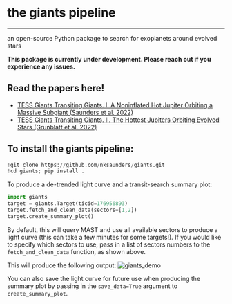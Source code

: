 # the giants pipeline
---
an open-source Python package to search for exoplanets around evolved stars

**This package is currently under development. Please reach out if you experience any issues.**

## Read the papers here!
- [TESS Giants Transiting Giants. I. A Noninflated Hot Jupiter Orbiting a Massive Subgiant (Saunders et al. 2022)](https://arxiv.org/abs/2108.02294.pdf)
- [TESS Giants Transiting Giants. II. The Hottest Jupiters Orbiting Evolved Stars (Grunblatt et al. 2022)](https://arxiv.org/pdf/2201.04140.pdf)

## To install the giants pipeline:
```python
!git clone https://github.com/nksaunders/giants.git
!cd giants; pip install .
```

To produce a de-trended light curve and a transit-search summary plot:

```python
import giants
target = giants.Target(ticid=176956893)
target.fetch_and_clean_data(sectors=[1,2])
target.create_summary_plot()
```

By default, this will query MAST and use all available sectors to produce a light curve (this can take a few minutes for some targets!). If you would like to specify which sectors to use, pass in a list of sectors numbers to the `fetch_and_clean_data` function, as shown above.

This will produce the following output:
![giants_demo](https://user-images.githubusercontent.com/17130840/166803594-5edc052f-663c-405d-b5d5-efbc86dbf06d.png)


You can also save the light curve for future use when producing the summary plot by passing in the `save_data=True` argument to `create_summary_plot`.
